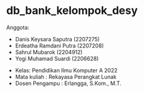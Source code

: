 # db_bank_kelompok_desy

Anggota:
- Danis Keysara Saputra (2207275)
- Erdeatha Ramdani Putra (2207208) 
- Sahrul Mubarok (2204912)
- Yogi Muhamad Suardi (2206628) 

* Kelas: Pendidikan Ilmu Komputer A 2022
* Mata kuliah : Rekayasa Perangkat Lunak
* Dosen Pengampu : Erlangga, S.Kom., M.T.
